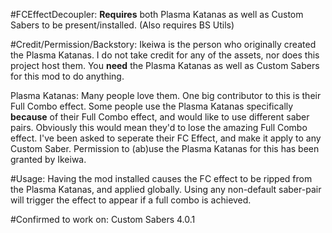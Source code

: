 #FCEffectDecoupler:
**Requires** both Plasma Katanas as well as Custom Sabers to be present/installed.
(Also requires BS Utils)

#Credit/Permission/Backstory:
Ikeiwa is the person who originally created the Plasma Katanas.
I do not take credit for any of the assets, nor does this project host them.
You **need** the Plasma Katanas as well as Custom Sabers for this mod to do anything.

Plasma Katanas:
Many people love them.
One big contributor to this is their Full Combo effect.
Some people use the Plasma Katanas specifically **because** of their Full Combo effect, and would like to use different saber pairs.
Obviously this would mean they'd to lose the amazing Full Combo effect.
I've been asked to seperate their FC Effect, and make it apply to any Custom Saber.
Permission to (ab)use the Plasma Katanas for this has been granted by Ikeiwa.

#Usage:
Having the mod installed causes the FC effect to be ripped from the Plasma Katanas, and applied globally.
Using any non-default saber-pair will trigger the effect to appear if a full combo is achieved.

#Confirmed to work on:
Custom Sabers 4.0.1